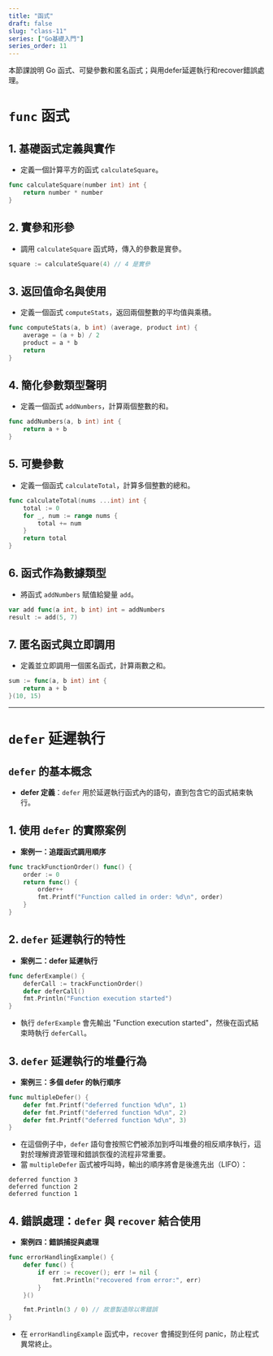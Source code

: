 ```yaml
---
title: "函式"
draft: false
slug: "class-11"
series: ["Go基礎入門"]
series_order: 11
---
```

本節課說明 Go 函式、可變參數和匿名函式；與用defer延遲執行和recover錯誤處理。

# `func` 函式

## 1. 基礎函式定義與實作
- 定義一個計算平方的函式 `calculateSquare`。
```go
func calculateSquare(number int) int {
    return number * number
}
```

## 2. 實參和形參
- 調用 `calculateSquare` 函式時，傳入的參數是實參。
```go
square := calculateSquare(4) // 4 是實參
```

## 3. 返回值命名與使用
- 定義一個函式 `computeStats`，返回兩個整數的平均值與乘積。
```go
func computeStats(a, b int) (average, product int) {
    average = (a + b) / 2
    product = a * b
    return
}
```

## 4. 簡化參數類型聲明
- 定義一個函式 `addNumbers`，計算兩個整數的和。
```go
func addNumbers(a, b int) int {
    return a + b
}
```

## 5. 可變參數
- 定義一個函式 `calculateTotal`，計算多個整數的總和。
```go
func calculateTotal(nums ...int) int {
    total := 0
    for _, num := range nums {
        total += num
    }
    return total
}
```

## 6. 函式作為數據類型
- 將函式 `addNumbers` 賦值給變量 `add`。
```go
var add func(a int, b int) int = addNumbers
result := add(5, 7)
```

## 7. 匿名函式與立即調用
- 定義並立即調用一個匿名函式，計算兩數之和。
```go
sum := func(a, b int) int {
    return a + b
}(10, 15)
```
---

# `defer` 延遲執行

## `defer` 的基本概念
- **defer 定義**：`defer` 用於延遲執行函式內的語句，直到包含它的函式結束執行。

## 1. 使用 `defer` 的實際案例
- **案例一：追蹤函式調用順序**
```go
func trackFunctionOrder() func() {
    order := 0
    return func() {
        order++
        fmt.Printf("Function called in order: %d\n", order)
    }
}
```

## 2. `defer` 延遲執行的特性
- **案例二：defer 延遲執行**
```go
func deferExample() {
    deferCall := trackFunctionOrder()
    defer deferCall()
    fmt.Println("Function execution started")
}
```
- 執行 `deferExample` 會先輸出 "Function execution started"，然後在函式結束時執行 `deferCall`。

## 3. `defer` 延遲執行的堆疊行為
- **案例三：多個 defer 的執行順序**
```go
func multipleDefer() {
    defer fmt.Printf("deferred function %d\n", 1)
    defer fmt.Printf("deferred function %d\n", 2)
    defer fmt.Printf("deferred function %d\n", 3)
}
```
- 在這個例子中，`defer` 語句會按照它們被添加到呼叫堆疊的相反順序執行，這對於理解資源管理和錯誤恢復的流程非常重要。
- 當 `multipleDefer` 函式被呼叫時，輸出的順序將會是後進先出（LIFO）：
```shell
deferred function 3
deferred function 2
deferred function 1
```
## 4. 錯誤處理：`defer` 與 `recover` 結合使用
- **案例四：錯誤捕捉與處理**
```go
func errorHandlingExample() {
    defer func() {
        if err := recover(); err != nil {
            fmt.Println("recovered from error:", err)
        }
    }()

    fmt.Println(3 / 0) // 故意製造除以零錯誤
}
```
- 在 `errorHandlingExample` 函式中，`recover` 會捕捉到任何 panic，防止程式異常終止。
